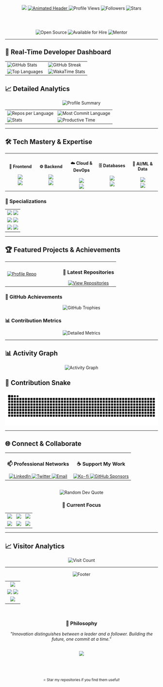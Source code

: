 <div align="center">
  <img src="https://capsule-render.vercel.app/api?type=waving&color=gradient&customColorList=6&height=200&section=header&text=AMAR%20ZEUS&fontSize=50&fontColor=fff&animation=twinkling" />
  
  <a href="https://github.com/amarzeus">
    <img src="https://readme-typing-svg.demolab.com?font=Fira+Code&weight=800&size=32&duration=2000&pause=500&color=6366F1&center=true&vCenter=true&width=800&lines=🚀+FULL-STACK+ARCHITECT+%26+INNOVATOR;☁️+CLOUD+NATIVE+%26+DEVOPS+SPECIALIST;🔥+OPEN-SOURCE+CONTRIBUTOR+%26+MAINTAINER;💡+AI/ML+ENGINEER+%26+DATA+SCIENTIST;🌟+TECH+VISIONARY+%26+STARTUP+ADVISOR;⚡+PERFORMANCE+OPTIMIZATION+EXPERT;🎯+SCALABLE+ARCHITECTURE+DESIGNER" alt="Animated Header">
  </a>

  <img src="https://komarev.com/ghpvc/?username=amarzeus&style=for-the-badge&color=6366F1&label=PROFILE+VIEWS" alt="Profile Views">
  <img src="https://img.shields.io/github/followers/amarzeus?style=for-the-badge&logo=github&logoColor=white&color=6366F1" alt="Followers">
  <img src="https://img.shields.io/github/stars/amarzeus?style=for-the-badge&logo=starship&logoColor=white&color=EC4899" alt="Stars">
  
  <br><br>
  
  <img src="https://img.shields.io/badge/OPEN%20SOURCE-CONTRIBUTOR-22D3EE?style=for-the-badge&logo=opensourceinitiative&logoColor=white" alt="Open Source">
  <img src="https://img.shields.io/badge/AVAILABLE-FOR%20HIRE-00D4AA?style=for-the-badge&logo=handshake&logoColor=white" alt="Available for Hire">
  <img src="https://img.shields.io/badge/MENTOR-DEVELOPER-FF6B6B?style=for-the-badge&logo=graduation-cap&logoColor=white" alt="Mentor">
</div>

---

## 🚀 Real-Time Developer Dashboard

<div align="center">
  <table>
    <tr>
      <td width="50%">
        <img src="https://github-readme-stats.vercel.app/api?username=amarzeus&show_icons=true&theme=radical&count_private=true&include_all_commits=true&hide_border=true&bg_color=0d1117" alt="GitHub Stats" />
      </td>
      <td width="50%">
        <img src="https://github-readme-streak-stats.herokuapp.com/?user=amarzeus&theme=radical&hide_border=true&background=0d1117" alt="GitHub Streak" />
      </td>
    </tr>
    <tr>
      <td width="50%">
        <img src="https://github-readme-stats.vercel.app/api/top-langs/?username=amarzeus&theme=radical&layout=compact&hide_border=true&bg_color=0d1117&langs_count=10" alt="Top Languages" />
      </td>
      <td width="50%">
        <img src="https://github-readme-stats.vercel.app/api/wakatime?username=amarzeus&theme=radical&hide_border=true&bg_color=0d1117&layout=compact" alt="WakaTime Stats" />
      </td>
    </tr>
  </table>
</div>

## 📈 Detailed Analytics

<div align="center">
  <img src="https://github-profile-summary-cards.vercel.app/api/cards/profile-details?username=amarzeus&theme=radical" alt="Profile Summary" />
</div>

<div align="center">
  <table>
    <tr>
      <td><img src="https://github-profile-summary-cards.vercel.app/api/cards/repos-per-language?username=amarzeus&theme=radical" alt="Repos per Language" /></td>
      <td><img src="https://github-profile-summary-cards.vercel.app/api/cards/most-commit-language?username=amarzeus&theme=radical" alt="Most Commit Language" /></td>
    </tr>
    <tr>
      <td><img src="https://github-profile-summary-cards.vercel.app/api/cards/stats?username=amarzeus&theme=radical" alt="Stats" /></td>
      <td><img src="https://github-profile-summary-cards.vercel.app/api/cards/productive-time?username=amarzeus&theme=radical&utcOffset=5.5" alt="Productive Time" /></td>
    </tr>
  </table>
</div>

---

## 🛠️ Tech Mastery & Expertise

<div align="center">
  <table>
    <tr>
      <td align="center" width="20%">
        <h4>🎨 Frontend</h4>
        <img src="https://skillicons.dev/icons?i=react,nextjs,vue,nuxt,svelte,angular" /><br>
        <img src="https://skillicons.dev/icons?i=ts,js,html,css,sass,tailwind" />
      </td>
      <td align="center" width="20%">
        <h4>⚙️ Backend</h4>
        <img src="https://skillicons.dev/icons?i=nodejs,py,go,java,rust,php" /><br>
        <img src="https://skillicons.dev/icons?i=express,fastapi,django,spring,gin,laravel" />
      </td>
      <td align="center" width="20%">
        <h4>☁️ Cloud & DevOps</h4>
        <img src="https://skillicons.dev/icons?i=aws,gcp,azure,docker,kubernetes,terraform" /><br>
        <img src="https://skillicons.dev/icons?i=jenkins,githubactions,gitlab,nginx,redis,elasticsearch" />
      </td>
      <td align="center" width="20%">
        <h4>🗄️ Databases</h4>
        <img src="https://skillicons.dev/icons?i=mongodb,postgres,mysql,redis,cassandra,sqlite" /><br>
        <img src="https://skillicons.dev/icons?i=prisma,graphql,apollo,supabase,firebase,planetscale" />
      </td>
      <td align="center" width="20%">
        <h4>🤖 AI/ML & Data</h4>
        <img src="https://skillicons.dev/icons?i=tensorflow,pytorch,opencv,sklearn,jupyter,r" /><br>
        <img src="https://skillicons.dev/icons?i=python,anaconda,kafka,spark,elasticsearch,grafana" />
      </td>
    </tr>
  </table>
</div>

### 🎯 Specializations

<div align="center">
  <table>
    <tr>
      <td align="center">
        <img src="https://img.shields.io/badge/Microservices-Architecture-FF6B6B?style=for-the-badge&logo=microgenetics&logoColor=white" />
        <img src="https://img.shields.io/badge/Event--Driven-Systems-4ECDC4?style=for-the-badge&logo=apache-kafka&logoColor=white" />
      </td>
    </tr>
    <tr>
      <td align="center">
        <img src="https://img.shields.io/badge/Serverless-Computing-45B7D1?style=for-the-badge&logo=aws-lambda&logoColor=white" />
        <img src="https://img.shields.io/badge/Container-Orchestration-96CEB4?style=for-the-badge&logo=kubernetes&logoColor=white" />
      </td>
    </tr>
    <tr>
      <td align="center">
        <img src="https://img.shields.io/badge/Machine-Learning-FFEAA7?style=for-the-badge&logo=tensorflow&logoColor=black" />
        <img src="https://img.shields.io/badge/Performance-Optimization-DDA0DD?style=for-the-badge&logo=speedtest&logoColor=white" />
      </td>
    </tr>
  </table>
</div>

---

## 🏆 Featured Projects & Achievements

<div align="center">
  <table>
    <tr>
      <td width="50%">
        <a href="https://github.com/amarzeus/amarzeus">
          <img src="https://github-readme-stats.vercel.app/api/pin/?username=amarzeus&repo=amarzeus&theme=radical&hide_border=true&bg_color=0d1117" alt="Profile Repo" />
        </a>
      </td>
      <td width="50%">
        <!-- Add your second featured repo here -->
        <div align="center">
          <h3>🚀 Latest Repositories</h3>
          <a href="https://github.com/amarzeus?tab=repositories&sort=updated">
            <img src="https://img.shields.io/badge/View%20All-Repositories-6366F1?style=for-the-badge&logo=github&logoColor=white" alt="View Repositories" />
          </a>
        </div>
      </td>
    </tr>
  </table>
</div>

### 🏅 GitHub Achievements

<div align="center">
  <img src="https://github-profile-trophy.vercel.app/?username=amarzeus&theme=radical&no-frame=true&no-bg=true&margin-w=4&column=8&rank=SECRET,SSS,SS,S,AAA,AA,A,B" alt="GitHub Trophies" />
</div>

### 📊 Contribution Metrics

<div align="center">
  <img src="https://metrics.lecoq.io/amarzeus?template=classic&base.header=0&base.activity=0&base.community=0&base.repositories=0&base.metadata=0&achievements=1&achievements.threshold=C&achievements.secrets=true&achievements.display=detailed&achievements.limit=0&config.timezone=Asia/Kolkata" alt="Detailed Metrics" />
</div>

---

## 📊 Activity Graph

<div align="center">
  <img src="https://github-readme-activity-graph.vercel.app/graph?username=amarzeus&theme=react-dark" alt="Activity Graph" />
</div>

## 🐍 Contribution Snake

<div align="center">
  <picture>
    <source media="(prefers-color-scheme: dark)" srcset="https://raw.githubusercontent.com/amarzeus/amarzeus/output/github-contribution-grid-snake-dark.svg">
    <source media="(prefers-color-scheme: light)" srcset="https://raw.githubusercontent.com/amarzeus/amarzeus/output/github-contribution-grid-snake.svg">
    <img alt="github contribution grid snake animation" src="https://raw.githubusercontent.com/amarzeus/amarzeus/output/github-contribution-grid-snake.svg">
  </picture>
</div>

---

## 🌐 Connect & Collaborate

<div align="center">
  <table>
    <tr>
      <td align="center">
        <h3>📫 Professional Networks</h3>
        <a href="https://www.linkedin.com/in/amarmahakal/">
          <img src="https://img.shields.io/badge/LinkedIn-0A66C2?style=for-the-badge&logo=linkedin&logoColor=white" alt="LinkedIn" />
        </a>
        <a href="https://twitter.com/amarzeus">
          <img src="https://img.shields.io/badge/Twitter-1DA1F2?style=for-the-badge&logo=twitter&logoColor=white" alt="Twitter" />
        </a>
        <a href="mailto:contact@amarzeus.dev">
          <img src="https://img.shields.io/badge/Email-EA4335?style=for-the-badge&logo=gmail&logoColor=white" alt="Email" />
        </a>
      </td>
      <td align="center">
        <h3>☕ Support My Work</h3>
        <a href="https://ko-fi.com/amarkumar">
          <img src="https://img.shields.io/badge/Ko--fi-FF5E5B?style=for-the-badge&logo=ko-fi&logoColor=white" alt="Ko-fi" />
        </a>
        <a href="https://github.com/sponsors/amarzeus">
          <img src="https://img.shields.io/badge/GitHub-Sponsors-EA4AAA?style=for-the-badge&logo=github-sponsors&logoColor=white" alt="GitHub Sponsors" />
        </a>
      </td>
    </tr>
  </table>
  
  <br>
  
  <img src="https://quotes-github-readme.vercel.app/api?type=horizontal&theme=radical" alt="Random Dev Quote" />
  
  <br>
  
  ### 🎯 Current Focus
  
  <table>
    <tr>
      <td align="center">
        <img src="https://img.shields.io/badge/🔥-Building%20Next--Gen%20Apps-FF6B6B?style=for-the-badge" />
      </td>
      <td align="center">
        <img src="https://img.shields.io/badge/☁️-Cloud%20Architecture-4ECDC4?style=for-the-badge" />
      </td>
      <td align="center">
        <img src="https://img.shields.io/badge/🤖-AI/ML%20Integration-FFEAA7?style=for-the-badge" />
      </td>
    </tr>
    <tr>
      <td align="center">
        <img src="https://img.shields.io/badge/💡-Open%20Source%20Contributions-45B7D1?style=for-the-badge" />
      </td>
      <td align="center">
        <img src="https://img.shields.io/badge/🚀-Startup%20Consulting-96CEB4?style=for-the-badge" />
      </td>
      <td align="center">
        <img src="https://img.shields.io/badge/🎓-Tech%20Mentoring-DDA0DD?style=for-the-badge" />
      </td>
    </tr>
  </table>
</div>

---

## 📈 Visitor Analytics

<div align="center">
  <img src="https://visitcount.itsvg.in/api?id=amarzeus&icon=0&color=6" alt="Visit Count" />
</div>

---

<div align="center">
  <img src="https://capsule-render.vercel.app/api?type=waving&color=gradient&customColorList=6&height=120&section=footer" alt="Footer" />
  
  <table>
    <tr>
      <td align="center">
        <img src="https://img.shields.io/badge/🎯-Focus-Full%20Stack%20%26%20Cloud%20Architecture-brightgreen?style=for-the-badge" />
      </td>
    </tr>
    <tr>
      <td align="center">
        <img src="https://img.shields.io/badge/🌍-Based%20in-India%20🇮🇳-success?style=for-the-badge" />
        <img src="https://img.shields.io/badge/🗣️-Languages-English%20%26%20Hindi-brightgreen?style=for-the-badge" />
      </td>
    </tr>
    <tr>
      <td align="center">
        <img src="https://img.shields.io/badge/⏰-Timezone-UTC%2B5:30%20(IST)-blue?style=for-the-badge" />
      </td>
    </tr>
  </table>
  
  <br>
  
  <h3>💭 Philosophy</h3>
  <p><i>"Innovation distinguishes between a leader and a follower. Building the future, one commit at a time."</i></p>
  
  <br>
  
  <img src="https://img.shields.io/badge/Made%20with-❤️%20and%20☕-red?style=for-the-badge" />
  
  <br><br>
  
  <sub>⭐ Star my repositories if you find them useful!</sub>
</div>
